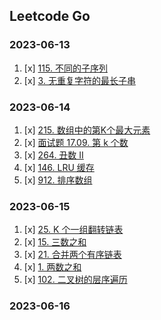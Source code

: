 ## Leetcode Go

### 2023-06-13

1. [x] [115. 不同的子序列](https://leetcode.cn/problems/distinct-subsequences/)
2. [x] [3. 无重复字符的最长子串](https://leetcode.cn/problems/longest-substring-without-repeating-characters/)

### 2023-06-14

1. [x] [215. 数组中的第K个最大元素](https://leetcode.cn/problems/kth-largest-element-in-an-array/)
2. [x] [面试题 17.09. 第 k 个数](https://leetcode.cn/problems/get-kth-magic-number-lcci/)
3. [x] [264. 丑数 II](https://leetcode.cn/problems/ugly-number-ii/)
4. [x] [146. LRU 缓存](https://leetcode.cn/problems/lru-cache/)
5. [x] [912. 排序数组](https://leetcode.cn/problems/sort-an-array/)

### 2023-06-15

1. [x] [25. K 个一组翻转链表](https://leetcode.cn/problems/reverse-nodes-in-k-group/)
2. [x] [15. 三数之和](https://leetcode.cn/problems/3sum/)
3. [x] [21. 合并两个有序链表](https://leetcode.cn/problems/merge-two-sorted-lists/)
4. [x] [1. 两数之和](https://leetcode.cn/problems/two-sum/)
5. [x] [102. 二叉树的层序遍历](https://leetcode.cn/problems/binary-tree-level-order-traversal/)




### 2023-06-16

